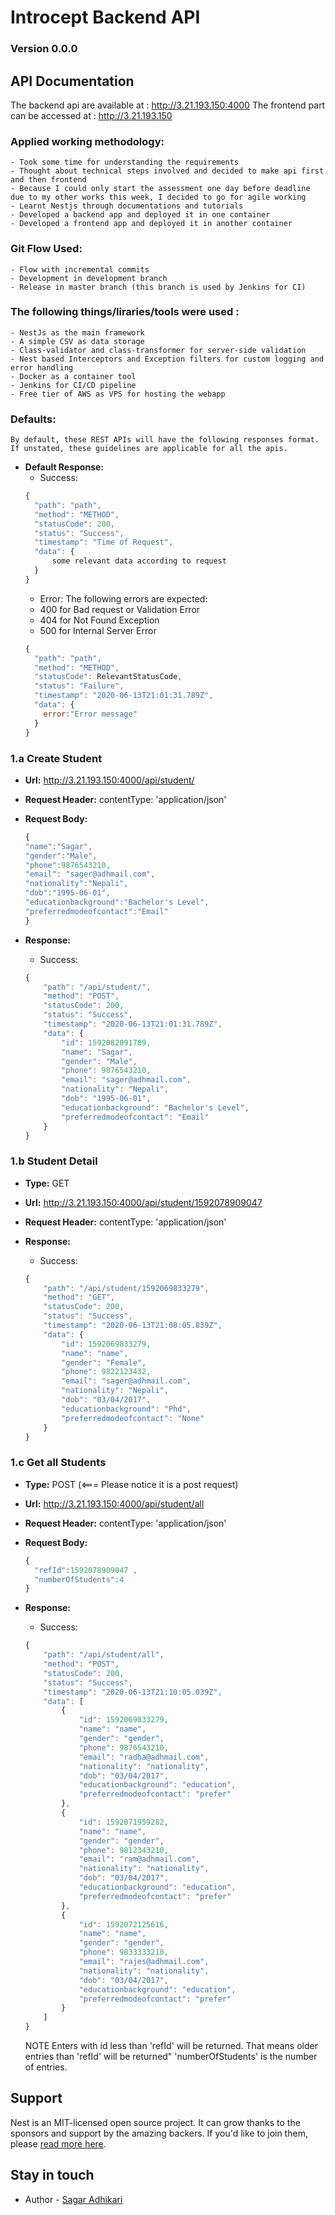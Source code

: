 # Introcept Backend API
### Version 0.0.0

## API Documentation

The backend api are available at : http://3.21.193.150:4000
The frontend part can be accessed at : http://3.21.193.150

### Applied working methodology:
    - Took some time for understanding the requirements
    - Thought about technical steps involved and decided to make api first and then frontend
    - Because I could only start the assessment one day before deadline due to my other works this week, I decided to go for agile working
    - Learnt Nestjs through documentations and tutorials
    - Developed a backend app and deployed it in one container
    - Developed a frontend app and deployed it in another container

### Git Flow Used:
    - Flow with incremental commits
    - Development in development branch
    - Release in master branch (this branch is used by Jenkins for CI)

### The following things/liraries/tools were used : 
    - NestJs as the main framework
    - A simple CSV as data storage
    - Class-validator and class-transformer for server-side validation
    - Nest based Interceptors and Exception filters for custom logging and error handling
    - Docker as a container tool
    - Jenkins for CI/CD pipeline 
    - Free tier of AWS as VPS for hosting the webapp

### Defaults:
	By default, these REST APIs will have the following responses format.
	If unstated, these guidelines are applicable for all the apis.

* **Default Response:**
	* Success:
	```javascript
  {
      "path": "path",
      "method": "METHOD",
      "statusCode": 200,
      "status": "Success",
      "timestamp": "Time of Request",
      "data": {
          some relevant data according to request
      }
  }
	```
	* Error:
	The following errors are expected:
    - 400 for Bad request or Validation Error
    - 404 for Not Found Exception
    - 500 for Internal Server Error
	```javascript
    {
      "path": "path",
      "method": "METHOD",
      "statusCode": RelevantStatusCode,
      "status": "Failure",
      "timestamp": "2020-06-13T21:01:31.789Z",
      "data": {
        error:"Error message"
      }
    }
	```




### 1.a Create Student
* **Url:** http://3.21.193.150:4000/api/student/
* **Request Header:**
	 contentType: 'application/json'
* **Request Body:**
	```javascript
  {
    "name":"Sagar",
    "gender":"Male",
    "phone":9876543210,
    "email": "sager@adhmail.com",
    "nationality":"Nepali",
    "dob":"1995-06-01",
    "educationbackground":"Bachelor's Level",
    "preferredmodeofcontact":"Email"
  }
	```

* **Response:**
	* Success:
	```javascript
    {
        "path": "/api/student/",
        "method": "POST",
        "statusCode": 200,
        "status": "Success",
        "timestamp": "2020-06-13T21:01:31.789Z",
        "data": {
            "id": 1592082091789,
            "name": "Sagar",
            "gender": "Male",
            "phone": 9876543210,
            "email": "sager@adhmail.com",
            "nationality": "Nepali",
            "dob": "1995-06-01",
            "educationbackground": "Bachelor's Level",
            "preferredmodeofcontact": "Email"
        }
    }

### 1.b Student Detail
* **Type:** GET
* **Url:** http://3.21.193.150:4000/api/student/1592078909047
* **Request Header:**
	 contentType: 'application/json'


* **Response:**
	* Success:
	```javascript
    {
        "path": "/api/student/1592069833279",
        "method": "GET",
        "statusCode": 200,
        "status": "Success",
        "timestamp": "2020-06-13T21:08:05.839Z",
        "data": {
            "id": 1592069833279,
            "name": "name",
            "gender": "Female",
            "phone": 9822123432,
            "email": "sager@adhmail.com",
            "nationality": "Nepali",
            "dob": "03/04/2017",
            "educationbackground": "Phd",
            "preferredmodeofcontact": "None"
        }
    }
	```

### 1.c Get all Students
* **Type:** POST              (<===  Please notice it is a post request)
* **Url:** http://3.21.193.150:4000/api/student/all
* **Request Header:**
	 contentType: 'application/json'
* **Request Body:**
	```javascript
    {
      "refId":1592078909047 ,
      "numberOfStudents":4
    }
	```

* **Response:**
	* Success:
	```javascript
    {
        "path": "/api/student/all",
        "method": "POST",
        "statusCode": 200,
        "status": "Success",
        "timestamp": "2020-06-13T21:10:05.039Z",
        "data": [
            {
                "id": 1592069833279,
                "name": "name",
                "gender": "gender",
                "phone": 9876543210,
                "email": "radha@adhmail.com",
                "nationality": "nationality",
                "dob": "03/04/2017",
                "educationbackground": "education",
                "preferredmodeofcontact": "prefer"
            },
            {
                "id": 1592071959282,
                "name": "name",
                "gender": "gender",
                "phone": 9812343210,
                "email": "ram@adhmail.com",
                "nationality": "nationality",
                "dob": "03/04/2017",
                "educationbackground": "education",
                "preferredmodeofcontact": "prefer"
            },
            {
                "id": 1592072125616,
                "name": "name",
                "gender": "gender",
                "phone": 9833333210,
                "email": "rajes@adhmail.com",
                "nationality": "nationality",
                "dob": "03/04/2017",
                "educationbackground": "education",
                "preferredmodeofcontact": "prefer"
            }
        ]
    }
	```
  NOTE
	 Enters with id less than 'refId' will be returned. That means older entries than 'refId' will be returned"
   'numberOfStudents' is the number of entries.

## Support
Nest is an MIT-licensed open source project. It can grow thanks to the sponsors and support by the amazing backers. If you'd like to join them, please [read more here](https://docs.nestjs.com/support).

## Stay in touch
- Author - [Sagar Adhikari](https://www.linkedin.com/in/er-sagar-adhikari/)
